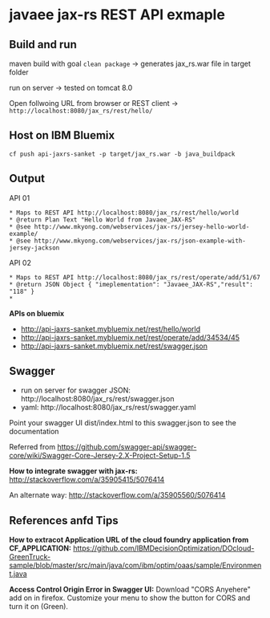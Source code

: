 # javaee jax-rs REST API exmaple 

## Build and run
maven build with goal `clean package` -> generates jax_rs.war file in target folder

run on server -> tested on tomcat 8.0 

Open follwoing URL from browser or REST client -> `http://localhost:8080/jax_rs/rest/hello/`

## Host on IBM Bluemix 
`cf push api-jaxrs-sanket -p target/jax_rs.war -b java_buildpack`

## Output
API 01

	* Maps to REST API http://localhost:8080/jax_rs/rest/hello/world
	* @return Plan Text "Hello World from Javaee_JAX-RS"
	* @see http://www.mkyong.com/webservices/jax-rs/jersey-hello-world-example/
	* @see http://www.mkyong.com/webservices/jax-rs/json-example-with-jersey-jackson

API 02

	* Maps to REST API http://localhost:8080/jax_rs/rest/operate/add/51/67
	* @return JSON Object { "imeplementation": "Javaee_JAX-RS","result": "118" }
	* 

**APIs on bluemix**
- http://api-jaxrs-sanket.mybluemix.net/rest/hello/world
- http://api-jaxrs-sanket.mybluemix.net/rest/operate/add/34534/45
- http://api-jaxrs-sanket.mybluemix.net/rest/swagger.json

## Swagger
- run on server for swagger JSON: http://localhost:8080/jax_rs/rest/swagger.json
- yaml: http://localhost:8080/jax_rs/rest/swagger.yaml 

Point your swagger UI dist/index.html to this swagger.json to see the documentation

Referred from https://github.com/swagger-api/swagger-core/wiki/Swagger-Core-Jersey-2.X-Project-Setup-1.5

**How to integrate swagger with jax-rs:** http://stackoverflow.com/a/35905415/5076414

An alternate way: http://stackoverflow.com/a/35905560/5076414

## References anfd Tips

**How to extracot Application URL of the cloud foundry application from CF_APPLICATION:** https://github.com/IBMDecisionOptimization/DOcloud-GreenTruck-sample/blob/master/src/main/java/com/ibm/optim/oaas/sample/Environment.java

**Access Control Origin Error in Swagger UI:** Download "CORS Anyehere" add on in firefox. Customize your menu to show the button for CORS and turn it on (Green).


